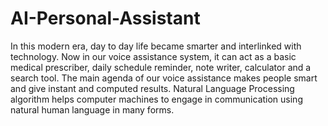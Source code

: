 # AI-Personal-Assistant

In this modern era, day to day life became smarter and interlinked with technology. 
Now in our voice assistance system, it can act as a basic medical prescriber, daily schedule reminder, note writer, calculator and a search tool. 
The main agenda of our voice assistance makes people smart and give instant and computed results. 
Natural Language Processing algorithm helps computer machines to engage in communication using natural human language in many forms.

